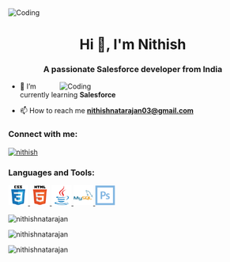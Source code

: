 <img align="center" alt="Coding" height= "400" width="1000" src=https://www.plexobit.com/wp-content/uploads/2021/08/crm-main.gif>
<h1 align="center">Hi 👋, I'm Nithish</h1>
<h3 align="center">A passionate Salesforce developer from India</h3>
<img align="right" alt="Coding" width="400" src=https://media.giphy.com/media/Xewa8pwHHvzheQFKDD/giphy.gif>

- 🌱 I’m currently learning **Salesforce**

- 📫 How to reach me **nithishnatarajan03@gmail.com**

<h3 align="left">Connect with me:</h3>
<p align="left">
<a href="https://fb.com/nithish" target="blank"><img align="center" src="https://raw.githubusercontent.com/rahuldkjain/github-profile-readme-generator/master/src/images/icons/Social/facebook.svg" alt="nithish" height="30" width="40" /></a>
</p>

<h3 align="left">Languages and Tools:</h3>
<p align="left"> <a href="https://www.w3schools.com/css/" target="_blank" rel="noreferrer"> <img src="https://raw.githubusercontent.com/devicons/devicon/master/icons/css3/css3-original-wordmark.svg" alt="css3" width="40" height="40"/> </a> <a href="https://www.w3.org/html/" target="_blank" rel="noreferrer"> <img src="https://raw.githubusercontent.com/devicons/devicon/master/icons/html5/html5-original-wordmark.svg" alt="html5" width="40" height="40"/> </a> <a href="https://www.java.com" target="_blank" rel="noreferrer"> <img src="https://raw.githubusercontent.com/devicons/devicon/master/icons/java/java-original.svg" alt="java" width="40" height="40"/> </a> <a href="https://www.mysql.com/" target="_blank" rel="noreferrer"> <img src="https://raw.githubusercontent.com/devicons/devicon/master/icons/mysql/mysql-original-wordmark.svg" alt="mysql" width="40" height="40"/> </a> <a href="https://www.photoshop.com/en" target="_blank" rel="noreferrer"> <img src="https://raw.githubusercontent.com/devicons/devicon/master/icons/photoshop/photoshop-line.svg" alt="photoshop" width="40" height="40"/> </a> </p>

<p><img align="center" src="https://github-readme-stats.vercel.app/api/top-langs?username=nithishnatarajan&show_icons=true&locale=en&layout=compact" alt="nithishnatarajan" /></p>

<p>&nbsp;<img align="left" src="https://github-readme-stats.vercel.app/api?username=nithishnatarajan&show_icons=true&locale=en" alt="nithishnatarajan" /></p>

<p><img align="left" src="https://github-readme-streak-stats.herokuapp.com/?user=nithishnatarajan&" alt="nithishnatarajan" /></p>
